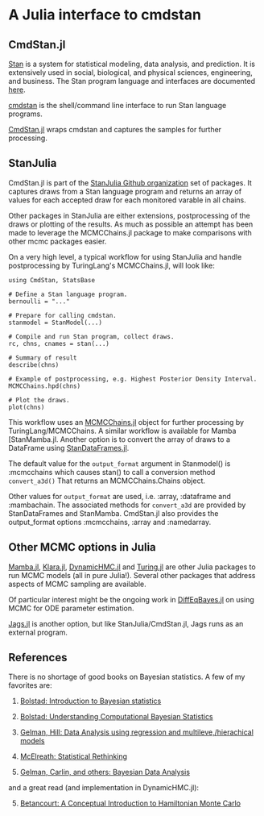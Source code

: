 # A Julia interface to cmdstan

## CmdStan.jl

[Stan](https://github.com/stan-dev/stan) is a system for statistical modeling, data analysis, and prediction. It is extensively used in social, biological, and physical sciences, engineering, and business. The Stan program language and interfaces are documented [here](http://mc-stan.org/documentation/).

[cmdstan](http://mc-stan.org/interfaces/cmdstan.html) is the shell/command line interface to run Stan language programs. 

[CmdStan.jl](https://github.com/StanJulia/CmdStan.jl) wraps cmdstan and captures the samples for further processing.

## StanJulia

CmdStan.jl is part of the [StanJulia Github organization](https://github.com/StanJulia) set of packages. It captures draws from a Stan language program and returns an array of values for each accepted draw for each monitored varable in all chains.

Other packages in StanJulia are either extensions, postprocessing of the draws or plotting of the results. As much as possible an attempt has been made to leverage the MCMCChains.jl package to make comparisons with other mcmc packages easier.

On a very high level, a typical workflow for using StanJulia and handle postprocessing by TuringLang's MCMCChains.jl, will look like:

```
using CmdStan, StatsBase

# Define a Stan language program.
bernoulli = "..."

# Prepare for calling cmdstan.
stanmodel = StanModel(...)

# Compile and run Stan program, collect draws.
rc, chns, cnames = stan(...)

# Summary of result
describe(chns) 

# Example of postprocessing, e.g. Highest Posterior Density Interval.
MCMCChains.hpd(chns)

# Plot the draws.
plot(chns)
```

This workflow uses an [MCMCChains.jl](https://github.com/TuringLang/MCMCChains.jl) object for further processing by TuringLang/MCMCChains. A similar workflow is available for Mamba [StanMamba.jl[](https://github.com/StanJulia/StanMamba.jl). Another option is to convert the array of draws to a DataFrame using [StanDataFrames.jl](https://github.com/StanJulia/StanDataFrames.jl).

The default value for the `output_format` argument in Stanmodel() is :mcmcchains which causes stan() to call a conversion method ```convert_a3d()``` That returns an MCMCChains.Chains object.

Other values for `output_format` are used, i.e. :array, :dataframe and :mambachain. The associated methods for `convert_a3d` are provided by StanDataFrames and StanMamba. CmdStan.jl also provides the output_format options :mcmcchains, :array and :namedarray.

## Other MCMC options in Julia

[Mamba.jl](http://mambajl.readthedocs.io/en/latest/),  [Klara.jl](http://klarajl.readthedocs.io/en/latest/), [DynamicHMC.jl](https://github.com/tpapp/DynamicHMC.jl) and [Turing.jl](https://github.com/TuringLang/Turing.jl) are other Julia packages to run MCMC models (all in pure Julia!). Several other packages that address aspects of MCMC sampling are available. 

Of particular interest might be the ongoing work in [DiffEqBayes.jl](https://github.com/JuliaDiffEq/DiffEqBayes.jl) on using MCMC for ODE parameter estimation.

[Jags.jl](https://github.com/JagsJulia/Jags.jl) is another option, but like StanJulia/CmdStan.jl, Jags runs as an external program.

## References

There is no shortage of good books on Bayesian statistics. A few of my favorites are:

1. [Bolstad: Introduction to Bayesian statistics](http://www.wiley.com/WileyCDA/WileyTitle/productCd-1118593227.html)

2. [Bolstad: Understanding Computational Bayesian Statistics](http://www.wiley.com/WileyCDA/WileyTitle/productCd-0470046090.html)

3. [Gelman, Hill: Data Analysis using regression and multileve,/hierachical models](http://www.stat.columbia.edu/~gelman/arm/)

4. [McElreath: Statistical Rethinking](http://xcelab.net/rm/statistical-rethinking/)

5. [Gelman, Carlin, and others: Bayesian Data Analysis](http://www.stat.columbia.edu/~gelman/book/)

and a great read (and implementation in DynamicHMC.jl):

5. [Betancourt: A Conceptual Introduction to Hamiltonian Monte Carlo](https://arxiv.org/abs/1701.02434)
